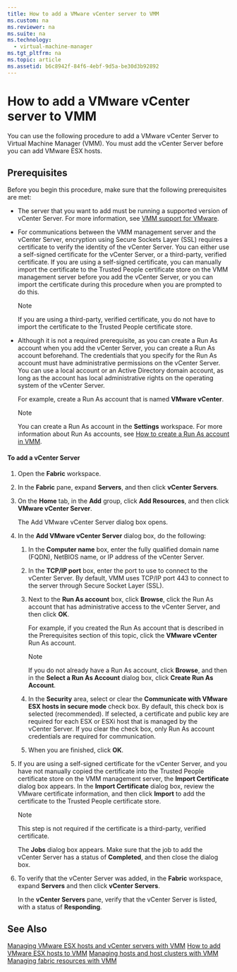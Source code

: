 ```yaml
---
title: How to add a VMware vCenter server to VMM
ms.custom: na
ms.reviewer: na
ms.suite: na
ms.technology: 
  - virtual-machine-manager
ms.tgt_pltfrm: na
ms.topic: article
ms.assetid: b6c8942f-84f6-4ebf-9d5a-be30d3b92892
---
```

# How to add a VMware vCenter server to VMM
You can use the following procedure to add a VMware vCenter Server to Virtual Machine Manager \(VMM\). You must add the vCenter Server before you can add VMware ESX hosts.

## Prerequisites
Before you begin this procedure, make sure that the following prerequisites are met:

-   The server that you want to add must be running a supported version of vCenter Server. For more information, see [VMM support for VMware](VMM-support-for-VMware.md).

-   For communications between the VMM management server and the vCenter Server, encryption using Secure Sockets Layer \(SSL\) requires a certificate to verify the identity of the vCenter Server. You can either use a self\-signed certificate for the vCenter Server, or a third\-party, verified certificate. If you are using a self\-signed certificate, you can manually import the certificate to the Trusted People certificate store on the VMM management server before you add the vCenter Server, or you can import the certificate during this procedure when you are prompted to do this.

    > [!NOTE]
    > If you are using a third\-party, verified certificate, you do not have to import the certificate to the Trusted People certificate store.

-   Although it is not a required prerequisite, as you can create a Run As account when you add the vCenter Server, you can create a Run As account beforehand. The credentials that you specify for the Run As account must have administrative permissions on the vCenter Server. You can use a local account or an Active Directory domain account, as long as the account has local administrative rights on the operating system of the vCenter Server.

    For example, create a Run As account that is named **VMware vCenter**.

    > [!NOTE]
    > You can create a Run As account in the **Settings** workspace. For more information about Run As accounts, see [How to create a Run As account in VMM](How-to-create-a-Run-As-account-in-VMM.md).

#### To add a vCenter Server

1.  Open the **Fabric** workspace.

2.  In the **Fabric** pane, expand **Servers**, and then click **vCenter Servers**.

3.  On the **Home** tab, in the **Add** group, click **Add Resources**, and then click **VMware vCenter Server**.

    The Add VMware vCenter Server dialog box opens.

4.  In the **Add VMware vCenter Server** dialog box, do the following:

    1.  In the **Computer name** box, enter the fully qualified domain name \(FQDN\), NetBIOS name, or IP address of the vCenter Server.

    2.  In the **TCP\/IP port** box, enter the port to use to connect to the vCenter Server. By default, VMM uses TCP\/IP port 443 to connect to the server through Secure Socket Layer \(SSL\).

    3.  Next to the **Run As account** box, click **Browse**, click the Run As account that has administrative access to the vCenter Server, and then click **OK**.

        For example, if you created the Run As account that is described in the Prerequisites section of this topic, click the **VMware vCenter** Run As account.

        > [!NOTE]
        > If you do not already have a Run As account, click **Browse**, and then in the **Select a Run As Account** dialog box, click **Create Run As Account**.

    4.  In the **Security** area, select or clear the **Communicate with VMware ESX hosts in secure mode** check box. By default, this check box is selected \(recommended\). If selected, a certificate and public key are required for each ESX or ESXi host that is managed by the vCenter Server. If you clear the check box, only Run As account credentials are required for communication.

    5.  When you are finished, click **OK**.

5.  If you are using a self\-signed certificate for the vCenter Server, and you have not manually copied the certificate into the Trusted People certificate store on the VMM management server, the **Import Certificate** dialog box appears. In the **Import Certificate** dialog box, review the VMware certificate information, and then click **Import** to add the certificate to the Trusted People certificate store.

    > [!NOTE]
    > This step is not required if the certificate is a third\-party, verified certificate.

    The **Jobs** dialog box appears. Make sure that the job to add the vCenter Server has a status of **Completed**, and then close the dialog box.

6.  To verify that the vCenter Server was added, in the **Fabric** workspace, expand **Servers** and then click **vCenter Servers**.

    In the **vCenter Servers** pane, verify that the vCenter Server is listed, with a status of **Responding**.

## See Also
[Managing VMware ESX hosts and vCenter servers with VMM](Managing-VMware-ESX-hosts-and-vCenter-servers-with-VMM.md)
[How to add VMware ESX hosts to VMM](How-to-add-VMware-ESX-hosts-to-VMM.md)
[Managing hosts and host clusters with VMM](Managing-hosts-and-host-clusters-with-VMM.md)
[Managing fabric resources with VMM](Managing-fabric-resources-with-VMM.md)


